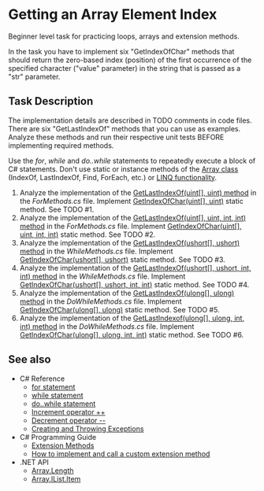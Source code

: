 # Getting an Array Element Index

Beginner level task for practicing loops, arrays and extension methods.

In the task you have to implement six "GetIndexOfChar" methods that should return the zero-based index (position) of the first occurrence of the specified character ("value" parameter) in the string that is passed as a "str" parameter.


## Task Description

The implementation details are described in TODO comments in code files. There are six "GetLastIndexOf" methods that you can use as examples. Analyze these methods and run their respective unit tests BEFORE implementing required methods.

Use the _for_, _while_ and _do..while_ statements to repeatedly execute a block of C# statements. Don't use static or instance methods of the [Array class](https://docs.microsoft.com/en-us/dotnet/api/system.array) (IndexOf, LastIndexOf, Find, ForEach, etc.) or [LINQ functionality](https://docs.microsoft.com/en-us/dotnet/api/system.linq).

1. Analyze the implementation of the [GetLastIndexOf(uint[], uint) method](GettingArrayElementIndex/ForMethods.cs#L19) in the _ForMethods.cs_ file. Implement [GetIndexOfChar(uint[], uint)](GettingArrayElementIndex/ForMethods.cs#L7) static method. See TODO #1.
1. Analyze the implementation of the [GetLastIndexOf(uint[], uint, int, int) method](GettingArrayElementIndex/ForMethods.cs#L37) in the _ForMethods.cs_ file. Implement [GetIndexOfChar(uint[], uint, int, int)](GettingArrayElementIndex/ForMethods.cs#L13) static method. See TODO #2.
1. Analyze the implementation of the [GetLastIndexOf(ushort[], ushort) method](GettingArrayElementIndex/WhileMethods.cs#L19) in the _WhileMethods.cs_ file. Implement [GetIndexOfChar(ushort[], ushort)](GettingArrayElementIndex/WhileMethods.cs#L7) static method. See TODO #3.
1. Analyze the implementation of the [GetLastIndexOf(ushort[], ushort, int, int) method](GettingArrayElementIndex/WhileMethods.cs#L40) in the _WhileMethods.cs_ file. Implement [GetIndexOfChar(ushort[], ushort, int, int)](GettingArrayElementIndex/WhileMethods.cs#L13) static method. See TODO #4.
1. Analyze the implementation of the [GetLastIndexOf(ulong[], ulong) method](GettingArrayElementIndex/DoWhileMethods.cs#L19) in the _DoWhileMethods.cs_ file. Implement [GetIndexOfChar(ulong[], ulong)](GettingArrayElementIndex/DoWhileMethods.cs#L7) static method. See TODO #5.
1. Analyze the implementation of the [GetLastIndexof(ulong[], ulong, int, int) method](GettingArrayElementIndex/DoWhileMethods.cs#L44) in the _DoWhileMethods.cs_ file. Implement [GetIndexOfChar(ulong[], ulong, int, int)](GettingArrayElementIndex/DoWhileMethods.cs#L13) static method. See TODO #6.


## See also

* C# Reference
  * [for statement](https://docs.microsoft.com/en-us/dotnet/csharp/language-reference/keywords/for)
  * [while statement](https://docs.microsoft.com/en-us/dotnet/csharp/language-reference/keywords/while)
  * [do..while statement](https://docs.microsoft.com/en-us/dotnet/csharp/language-reference/keywords/do)
  * [Increment operator ++](https://docs.microsoft.com/en-us/dotnet/csharp/language-reference/operators/arithmetic-operators#increment-operator-)
  * [Decrement operator --](https://docs.microsoft.com/en-us/dotnet/csharp/language-reference/operators/arithmetic-operators#decrement-operator---)
  * [Creating and Throwing Exceptions](https://docs.microsoft.com/en-us/dotnet/csharp/programming-guide/exceptions/creating-and-throwing-exceptions)
* C# Programming Guide
  * [Extension Methods](https://docs.microsoft.com/en-us/dotnet/csharp/programming-guide/classes-and-structs/extension-methods)
  * [How to implement and call a custom extension method](https://docs.microsoft.com/en-us/dotnet/csharp/programming-guide/classes-and-structs/how-to-implement-and-call-a-custom-extension-method)
* .NET API
  * [Array.Length](https://docs.microsoft.com/en-us/dotnet/api/system.array.length)
  * [Array.IList.Item](https://docs.microsoft.com/en-us/dotnet/api/system.array.system-collections-ilist-item)
